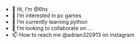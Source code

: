 - 👋 Hi, I’m @6hs
- 👀 I’m interested in pc games
- 🌱 I’m currently learning python
- 💞️ I’m looking to collaborate on ...
- 📫 How to reach me @adrian320913 on instagram

<!---
6hs/6hs is a ✨ special ✨ repository because its `README.md` (this file) appears on your GitHub profile.
You can click the Preview link to take a look at your changes.
--->
